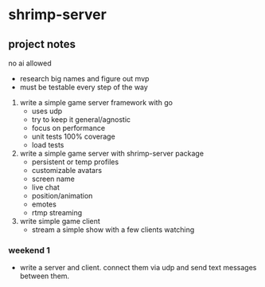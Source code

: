 # shrimp-server

## project notes
no ai allowed

- research big names and figure out mvp
- must be testable every step of the way

1. write a simple game server framework with go
    * uses udp
    * try to keep it general/agnostic
    * focus on performance
    * unit tests 100% coverage
    * load tests
2. write a simple game server with shrimp-server package
    * persistent or temp profiles
    * customizable avatars
    * screen name
    * live chat
    * position/animation
    * emotes
    * rtmp streaming
3. write simple game client
    * stream a simple show with a few clients watching

### weekend 1
* write a server and client. connect them via udp and send text messages between them.
